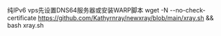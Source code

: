 
纯IPv6 vps先设置DNS64服务器或安装WARP脚本
wget -N --no-check-certificate https://github.com/Kathyrnray/newxray/blob/main/xray.sh && bash xray.sh

